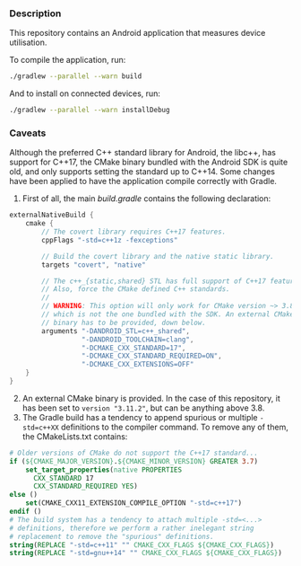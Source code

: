 ### Description

This repository contains an Android application that measures device utilisation.

To compile the application, run:

```bash
./gradlew --parallel --warn build
```

And to install on connected devices, run:

```bash
./gradlew --parallel --warn installDebug
```

### Caveats

Although the preferred C++ standard library for Android, the libc++, has support for C++17, the CMake binary bundled with the Android SDK is quite old, and only supports setting the standard up to C++14. Some changes have been applied to have the application compile correctly with Gradle.

1. First of all, the main *build.gradle* contains the following declaration:
  ```gradle
  externalNativeBuild {
      cmake {
          // The covert library requires C++17 features.
          cppFlags "-std=c++1z -fexceptions"

          // Build the covert library and the native static library.
          targets "covert", "native"

          // The c++_{static,shared} STL has full support of C++17 features.
          // Also, force the CMake defined C++ standards.
          // 
          // WARNING: This option will only work for CMake version ~> 3.8, 
          // which is not the one bundled with the SDK. An external CMake
          // binary has to be provided, down below.
          arguments "-DANDROID_STL=c++_shared",
                    "-DANDROID_TOOLCHAIN=clang",
                    "-DCMAKE_CXX_STANDARD=17",
                    "-DCMAKE_CXX_STANDARD_REQUIRED=ON",
                    "-DCMAKE_CXX_EXTENSIONS=OFF"
      }
  }
  ```
2. An external CMake binary is provided. In the case of this repository, it has been set to `version "3.11.2"`, but can be anything above 3.8.
3. The Gradle build has a tendency to append spurious or multiple `-std=c++XX` definitions to the compiler command. To remove any of them, the CMakeLists.txt contains:
  ```cmake
  # Older versions of CMake do not support the C++17 standard...
  if (${CMAKE_MAJOR_VERSION}.${CMAKE_MINOR_VERSION} GREATER 3.7)
      set_target_properties(native PROPERTIES
        CXX_STANDARD 17
        CXX_STANDARD_REQUIRED YES)
  else ()
      set(CMAKE_CXX11_EXTENSION_COMPILE_OPTION "-std=c++17")
  endif ()
  # The build system has a tendency to attach multiple -std=<...>
  # definitions, therefore we perform a rather inelegant string
  # replacement to remove the "spurious" definitions.
  string(REPLACE "-std=c++11" "" CMAKE_CXX_FLAGS ${CMAKE_CXX_FLAGS})
  string(REPLACE "-std=gnu++14" "" CMAKE_CXX_FLAGS ${CMAKE_CXX_FLAGS})
  ```

